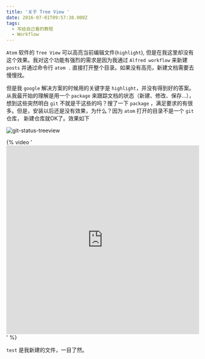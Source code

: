 ```yaml
---
title: '关于 Tree View '
date: 2016-07-01T09:57:38.000Z
tags:
  - 写给自己看的教程
  - Workflow
---
```


`Atom` 软件的 `Tree View` 可以高亮当前编辑文件(`highlight`), 但是在我这里却没有这个效果。我对这个功能有强烈的需求是因为我通过 `Alfred workflow` 来新建 `posts` 并通过命令行 `atom .` 直接打开整个目录。如果没有高亮，新建文档需要去慢慢找。

<!-- more -->
但是我 `google` 解决方案的时候用的关键字是 `highlight`，并没有得到好的答案。从我最开始的理解是用一个 `package` 来跟踪文档的状态（新建、修改、保存...），想到这些突然明白 `git` 不就是干这些的吗？搜了一下 `package` ，满足要求的有很多。但是，安装以后还是没有效果，为什么？因为 `atom` 打开的目录不是一个 `git` 仓库， 新建仓库就OK了。效果如下

![git-status-treeview](/images/treeview-git-status.png)

{% video '<iframe height=498 width=510 src="http://player.youku.com/embed/XNTkyMTM0MzY4" frameborder=0 allowfullscreen></iframe>' %}


`test` 是我新建的文件，一目了然。
